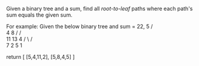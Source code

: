 Given a binary tree and a sum, find all *root-to-leaf* paths where each path's sum equals the given sum.

For example:
Given the below binary tree and sum = 22,
              5
             / \
            4   8
           /   / \
          11  13  4
         /  \    / \
        7    2  5   1

return
[
   [5,4,11,2],
   [5,8,4,5]
]